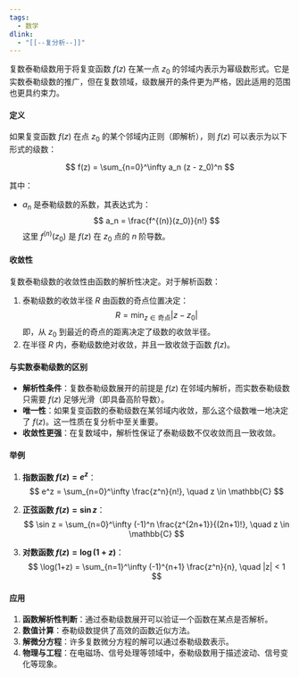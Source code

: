 ```yaml
---
tags:
  - 数学
dlink:
  - "[[--复分析--]]"
---
```

复数泰勒级数用于将复变函数 $f(z)$ 在某一点 $z_0$ 的邻域内表示为幂级数形式。它是实数泰勒级数的推广，但在复数领域，级数展开的条件更为严格，因此适用的范围也更具约束力。

#### 定义
如果复变函数 $f(z)$ 在点 $z_0$ 的某个邻域内正则（即解析），则 $f(z)$ 可以表示为以下形式的级数：

$$
f(z) = \sum_{n=0}^\infty a_n (z - z_0)^n
$$

其中：
- $a_n$ 是泰勒级数的系数，其表达式为：
  $$
  a_n = \frac{f^{(n)}(z_0)}{n!}
  $$
  这里 $f^{(n)}(z_0)$ 是 $f(z)$ 在 $z_0$ 点的 $n$ 阶导数。

#### 收敛性
复数泰勒级数的收敛性由函数的解析性决定。对于解析函数：
1. 泰勒级数的收敛半径 $R$ 由函数的奇点位置决定：
   $$
   R = \min_{z \in \text{奇点}} |z - z_0|
   $$
   即，从 $z_0$ 到最近的奇点的距离决定了级数的收敛半径。
2. 在半径 $R$ 内，泰勒级数绝对收敛，并且一致收敛于函数 $f(z)$。

#### 与实数泰勒级数的区别
- **解析性条件**：复数泰勒级数展开的前提是 $f(z)$ 在邻域内解析，而实数泰勒级数只需要 $f(z)$ 足够光滑（即具备高阶导数）。
- **唯一性**：如果复变函数的泰勒级数在某邻域内收敛，那么这个级数唯一地决定了 $f(z)$。这一性质在复分析中至关重要。
- **收敛性更强**：在复数域中，解析性保证了泰勒级数不仅收敛而且一致收敛。

#### 举例
1. **指数函数 $f(z) = e^z$**：
   $$
   e^z = \sum_{n=0}^\infty \frac{z^n}{n!}, \quad z \in \mathbb{C}
   $$

2. **正弦函数 $f(z) = \sin z$**：
   $$
   \sin z = \sum_{n=0}^\infty (-1)^n \frac{z^{2n+1}}{(2n+1)!}, \quad z \in \mathbb{C}
   $$

3. **对数函数 $f(z) = \log(1+z)$**：
   $$
   \log(1+z) = \sum_{n=1}^\infty (-1)^{n+1} \frac{z^n}{n}, \quad |z| < 1
   $$

#### 应用
1. **函数解析性判断**：通过泰勒级数展开可以验证一个函数在某点是否解析。
2. **数值计算**：泰勒级数提供了高效的函数近似方法。
3. **解微分方程**：许多复数微分方程的解可以通过泰勒级数表示。
4. **物理与工程**：在电磁场、信号处理等领域中，泰勒级数用于描述波动、信号变化等现象。
